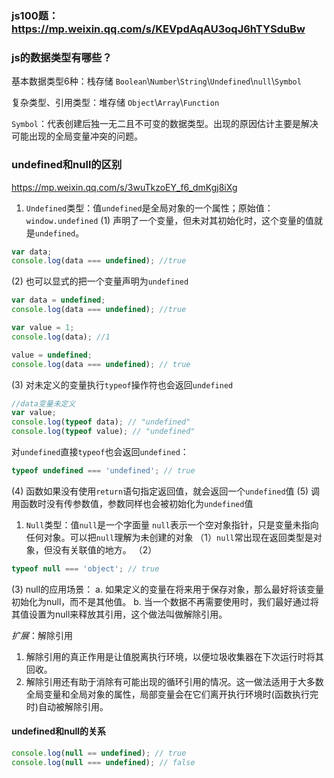 ### js100题：https://mp.weixin.qq.com/s/KEVpdAqAU3oqJ6hTYSduBw
### js的数据类型有哪些？
基本数据类型6种：栈存储
`Boolean`\\`Number`\\`String`\\`Undefined`\\`null`\\`Symbol`

复杂类型、引用类型：堆存储
`Object`\\`Array`\\`Function`

`Symbol`：代表创建后独一无二且不可变的数据类型。出现的原因估计主要是解决可能出现的全局变量冲突的问题。

### undefined和null的区别
https://mp.weixin.qq.com/s/3wuTkzoEY_f6_dmKgj8iXg

1. `Undefined`类型：值`undefined`是全局对象的一个属性；原始值：`window.undefined`
(1) 声明了一个变量，但未对其初始化时，这个变量的值就是`undefined`。
```javascript
var data;
console.log(data === undefined); //true
```
(2) 也可以显式的把一个变量声明为`undefined`
```javascript
var data = undefined;
console.log(data === undefined); //true

var value = 1;
console.log(data); //1

value = undefined;
console.log(data === undefined); // true
```
(3) 对未定义的变量执行`typeof`操作符也会返回`undefined`
```javascript
//data变量未定义
var value;
console.log(typeof data); // "undefined"
console.log(typeof value); // "undefined"
```
对`undefined`直接`typeof`也会返回`undefined`：
```javascript
typeof undefined === 'undefined'; // true
```
(4) 函数如果没有使用`return`语句指定返回值，就会返回一个`undefined`值
(5) 调用函数时没有传参数值，参数同样也会被初始化为`undefined`值

1. `Null`类型：值`null`是一个字面量
`null`表示一个空对象指针，只是变量未指向任何对象。可以把`null`理解为未创建的对象
（1）`null`常出现在返回类型是对象，但没有关联值的地方。
（2）
```javascript
typeof null === 'object'; // true
```
(3) null的应用场景：
a. 如果定义的变量在将来用于保存对象，那么最好将该变量初始化为null，而不是其他值。
b. 当一个数据不再需要使用时，我们最好通过将其值设置为null来释放其引用，这个做法叫做解除引用。

*扩展*：解除引用
1. 解除引用的真正作用是让值脱离执行环境，以便垃圾收集器在下次运行时将其回收。
2. 解除引用还有助于消除有可能出现的循环引用的情况。这一做法适用于大多数全局变量和全局对象的属性，局部变量会在它们离开执行环境时(函数执行完时)自动被解除引用。


#### undefined和null的关系
```javascript
console.log(null == undefined); // true
console.log(null === undefined); // false
```